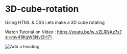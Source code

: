 # 3D-cube-rotation
Using HTML &amp; CSS Lets make a 3D cube rotating

Watch Tutorial on Video : https://youtu.be/w_yZLRNAz7s?si=mv41lKgW5Nvl3H71 

![Add a heading](https://github.com/user-attachments/assets/ba551555-633d-48f1-88c6-a878377795e9)
